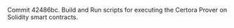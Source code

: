 Commit 42486bc.                    Build and Run scripts for executing the Certora Prover on Solidity smart contracts.